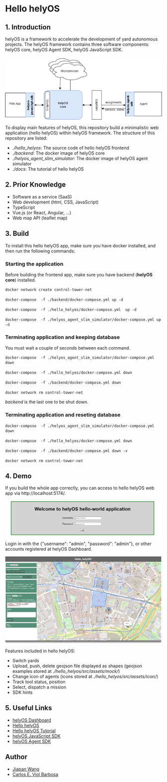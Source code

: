 # Hello helyOS

## 1. Introduction

helyOS is a framework to accelerate the development of yard autonomous projects. The helyOS framework contains three software components: helyOS core, helyOS Agent SDK, helyOS JavaScript SDK. 

![helyOS_framework](./img/helyos_framework.png)

To display main features of helyOS, this repository build a minimalistic web application (hello helyOS) within helyOS framework. The structure of this repository are listed:

- *./hello_helyos*: The source code of hello helyOS frontend
- *./backend*: The docker image of helyOS core
- *./helyos_agent_slim_simulator*: The  docker image of helyOS agent simulator
- *./docs*: The tutorial of hello helyOS

## 2. Prior Knowledge

- Software as a service (SaaS)
- Web development (html, CSS, JavaScript)
- TypeScript
- Vue.js (or React, Angular, …)
- Web map API (leaflet map)

## 3. Build

To install this hello helyOS app, make sure you have docker installed, and then run the following commands:

### Starting the application

Before building the frontend app, make sure you have backend (**helyOS core**) installed.
 
```
docker network create control-tower-net

docker-compose  -f ./backend/docker-compose.yml up -d 

docker-compose  -f ./hello_helyos/docker-compose.yml  up -d   

docker-compose  -f ./helyos_agent_slim_simulator/docker-compose.yml up -d  
```

### Terminating application and keeping database

You must wait a couple of seconds between each command.

```
docker-compose  -f ./helyos_agent_slim_simulator/docker-compose.yml down

docker-compose  -f ./hello_helyos/docker-compose.yml down

docker-compose  -f ./backend/docker-compose.yml down

docker network rm control-tower-net

```

*backend* is the last one to be shut down.

### Terminating application and reseting database
```
docker-compose  -f ./helyos_agent_slim_simulator/docker-compose.yml down

docker-compose  -f ./hello_helyos/docker-compose.yml down

docker-compose  -f ./backend/docker-compose.yml down -v

docker network rm control-tower-net

```

## 4. Demo

If you build the whole app correctly, you can access to hello helyOS web app via  http://localhost:5174/.

![helyOS_login](./img/helyos_login.png)
Login in with the {"username": "admin", "password": "admin"}, or other accounts registered at helyOS Dashboard.

![hello_helyOS](./img/hello_helyos.PNG)

Features included in hello helyOS:
- Switch yards
- Upload, push, delete geojson file displayed as shapes (geojson examples stored at *./hello_helyos/src/assets/mock/*)
- Change icon of agents (icons stored at *./hello_helyos/src/assets/icon/*)
- Track tool status, position
- Select, dispatch a mission
- SDK hints

## 5. Useful Links

- [helyOS Dashboard](http://localhost:8080)
- [Hello helyOS](http://localhost:5174)
- [Hello helyOS Tutorial](https://readthedocs.org/projects/helyos-app-tutorial/)
- [helyOS JavaScript SDK](https://github.com/FraunhoferIVI/helyOS-javascript-sdk)
- [helyOS Agent SDK](https://pypi.org/project/helyos-agent-sdk/)


## Author
- [Jiapan Wang](https://github.com/Wjppppp)
- [Carlos E. Viol Barbosa](https://github.com/cviolbarbosa)